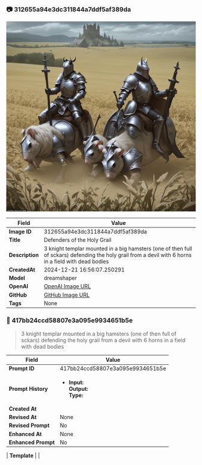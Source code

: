 

### 📷 312655a94e3dc311844a7ddf5af389da 


![data.id](./312655a94e3dc311844a7ddf5af389da.jpg)


| Field          | Value                                                                                                                     |
|----------------|---------------------------------------------------------------------------------------------------------------------------|
| **Image ID**             | 312655a94e3dc311844a7ddf5af389da                                                                                                             |
| **Title**           | Defenders of the Holy Grail                                                                                                       |
| **Description**           | 3 knight templar mounted in a big hamsters (one of then full of sckars) defending the holy grail from a devil with 6 horns in a field with dead bodies                                                                                                       |
| **CreatedAt**        | 2024-12-21 16:56:07.250291                                                                                                        |
| **Model**        | dreamshaper                                                                                                        |
| **OpenAI**         | [OpenAI Image URL](http://192.168.1.85:8081/generated-images/b643334299269.png)                                                                                |
| **GitHub**         | [GitHub Image URL](https://raw.githubusercontent.com/Caneta-Silva/GODZ/refs/heads/main/images/312655a94e3dc311844a7ddf5af389da/312655a94e3dc311844a7ddf5af389da.jpg)                                                                                |
| **Tags**       | None                                                                                                                   |

### 📜 417bb24ccd58807e3a095e9934651b5e

> 3 knight templar mounted in a big hamsters (one of then full of sckars) defending the holy grail from a devil with 6 horns in a field with dead bodies

| Field          | Value                                                                                                                                                                      |
|----------------|----------------------------------------------------------------------------------------------------------------------------------------------------------------------------|
| **Prompt ID**  | 417bb24ccd58807e3a095e9934651b5e                                                                                                                                                            |
| **Prompt History** | <ul><li>**Input:**  <br> **Output:**  <br> **Type:** </li></ul> |
| **Created At** |                                                                                                                                                    |
| **Revised At** | None                                                                                                                                                   |
| **Revised Prompt** | No                                                                                                                                                                      |
| **Enhanced At** | None                                                                                                                                                  |
| **Enhanced Prompt** | No                                                                                                                                                                    |

| **Template**   |                                                                                                                                            |


